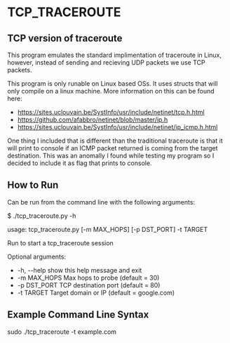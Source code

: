 # TCP_TRACEROUTE

## TCP version of traceroute

This program emulates the standard implimentation of traceroute in Linux, however, instead of sending and recieving UDP packets we use TCP packets.

This program is only runable on Linux based OSs. It uses structs that will only compile on a linux machine. More information on this can be found here:

* https://sites.uclouvain.be/SystInfo/usr/include/netinet/tcp.h.html
* https://github.com/afabbro/netinet/blob/master/ip.h
* https://sites.uclouvain.be/SystInfo/usr/include/netinet/ip_icmp.h.html

One thing I included that is different than the traditional traceroute is that it will print to console if an ICMP packet returned is coming from the target destination. This was an anomally I found while testing my program so I decided to include it as flag that prints to console. 

## How to Run

Can be run from the command line with the following arguments:

$ ./tcp_traceroute.py -h 

usage: tcp_traceroute.py [-m MAX_HOPS] [-p DST_PORT] -t TARGET

Run to start a tcp_traceroute session

Optional arguments:
* -h, --help   show this help message and exit
* -m   MAX_HOPS  Max hops to probe (default = 30)
* -p   DST_PORT  TCP destination port (default = 80)
* -t   TARGET    Target domain or IP (default = google.com)

## Example Command Line Syntax

sudo ./tcp_traceroute -t example.com 